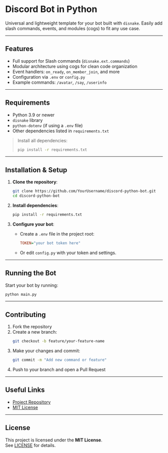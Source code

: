 # Discord Bot in Python

Universal and lightweight template for your bot built with `disnake`. Easily add slash commands, events, and modules (cogs) to fit any use case.

---

## Features

- Full support for Slash commands (`disnake.ext.commands`)
- Modular architecture using cogs for clean code organization
- Event handlers: `on_ready`, `on_member_join`, and more
- Configuration via `.env` or `config.py`
- Example commands: `/avatar`, `/say`, `/userinfo`

---

## Requirements

- Python 3.9 or newer
- `disnake` library
- `python-dotenv` (if using a `.env` file)
- Other dependencies listed in `requirements.txt`

> Install all dependencies:
> ```bash
> pip install -r requirements.txt
> ```

---

## Installation & Setup

1. **Clone the repository**:
   ```bash
   git clone https://github.com/YourUsername/discord-python-bot.git
   cd discord-python-bot
   ```

2. **Install dependencies**:
   ```bash
   pip install -r requirements.txt
   ```

3. **Configure your bot**:
   - Create a `.env` file in the project root:
     ```ini
     TOKEN="your bot token here"
     ```
   - Or edit `config.py` with your token and settings.

---

## Running the Bot

Start your bot by running:
```bash
python main.py
```

---

## Contributing

1. Fork the repository
2. Create a new branch:
   ```bash
   git checkout -b feature/your-feature-name
   ```
3. Make your changes and commit:
   ```bash
   git commit -m "Add new command or feature"
   ```
4. Push to your branch and open a Pull Request

---

## Useful Links

- [Project Repository](https://github.com/Ananas1kexe/bot-on-disnake/)
- [MIT License](https://github.com/Ananas1kexe/bot-on-disnake/blob/main/LICENSE)
---

## License

This project is licensed under the **MIT License**.  
See [LICENSE](https://github.com/YourUsername/discord-python-bot/blob/main/LICENSE) for details.
